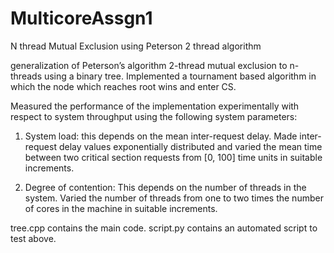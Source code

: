 # MulticoreAssgn1
N thread Mutual Exclusion using Peterson 2 thread algorithm

generalization of Peterson’s algorithm 2-thread mutual exclusion to n-threads using a binary tree. Implemented a tournament based algorithm in which the node which reaches root wins and enter CS.

Measured the performance of the implementation experimentally with respect to system throughput
using the following system parameters:

1. System load: this depends on the mean inter-request delay. Made inter-request delay values exponentially distributed and varied the mean time between two critical section requests from [0, 100] time units in suitable increments.

2. Degree of contention: This depends on the number of threads in the system. Varied the number of threads from one to two times the number of cores in the machine in suitable increments.


tree.cpp contains the main code.
script.py contains an automated script to test above.
